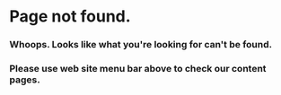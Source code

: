 # Page not found.
### Whoops. Looks like what you're looking for can't be found.

### Please use web site menu bar above to check our content pages.